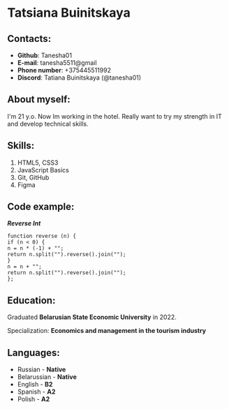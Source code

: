 # Tatsiana Buinitskaya

## Contacts:
* **Github**: Tanesha01 
* **E-mail**: tanesha5511@gmail 
* **Phone number**: +375445511992 
* **Discord**: Tatiana Buinitskaya (@tanesha01)

## About myself:
I'm 21 y.o. Now Im working in the hotel. Really want to try my strength in IT and develop technical skills.

## Skills:
1. HTML5, CSS3
2. JavaScript Basics
3. Git, GitHub
4. Figma


## Code example:
***Reverse Int***
```
function reverse (n) {
if (n < 0) {
n = n * (-1) + "";
return n.split("").reverse().join("");
}
n = n + "";
return n.split("").reverse().join("");
};
```

## Education:
Graduated **Belarusian State Economic University** in 2022.

Specialization: **Economics and management in the tourism industry**

## Languages:
* Russian - **Native**
* Belarussian - **Native**
* English - **B2**
* Spanish - **A2**
* Polish - **A2**
